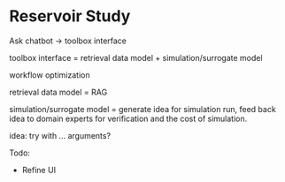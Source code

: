 # Reservoir Study

Ask chatbot -> toolbox interface

toolbox interface = retrieval data model + simulation/surrogate model

workflow optimization

retrieval data model = RAG

simulation/surrogate model = generate idea for simulation run, feed back idea to domain experts for verification and the cost of simulation.

idea: try with ... arguments?

Todo:

- Refine UI